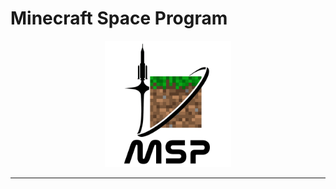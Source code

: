 # Minecraft Space Program

<center>
<img src="https://github.com/MinecraftSpaceProgram/MinecraftSpaceProgram.github.io/raw/master/assets/img/MSP_black.png" width="40%">
</center>

---
